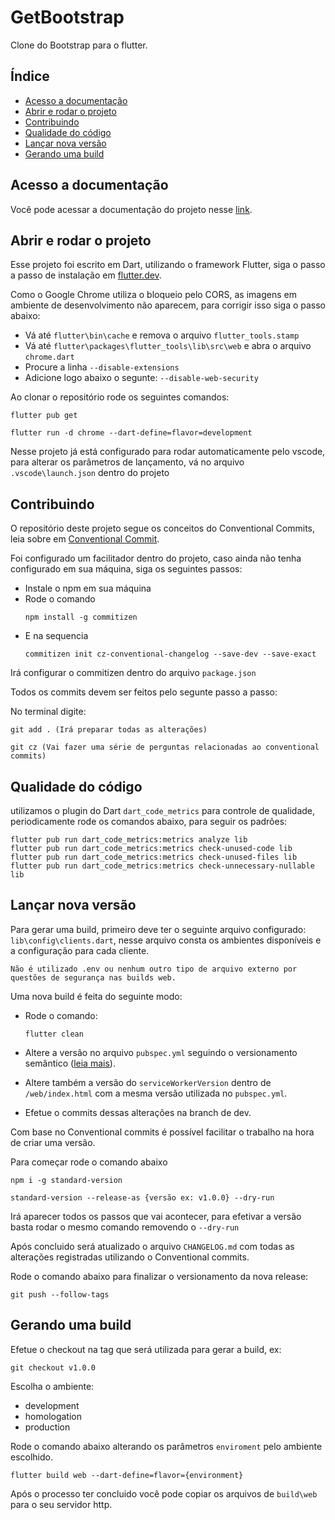 # GetBootstrap

Clone do Bootstrap para o flutter.

## Índice 

* [Acesso a documentação](#acesso-a-documentação)
* [Abrir e rodar o projeto](#abrir-e-rodar-o-projeto)
* [Contribuindo](#contribuindo)
* [Qualidade do código](#qualidade-do-código)
* [Lançar nova versão](#lançar-nova-versão)
* [Gerando uma build](#gerando-uma-build)

## Acesso a documentação

Você pode acessar a documentação do projeto nesse [link](https://yellow-dev.cmsw.com/console-web/).

## Abrir e rodar o projeto

Esse projeto foi escrito em Dart, utilizando o framework Flutter, siga o passo a passo de instalação em [flutter.dev](https://docs.flutter.dev/get-started/install).

Como o Google Chrome utiliza o bloqueio pelo CORS, as imagens em ambiente de desenvolvimento não aparecem, para corrigir isso siga o passo abaixo:

* Vá até `flutter\bin\cache` e remova o arquivo `flutter_tools.stamp`
* Vá até `flutter\packages\flutter_tools\lib\src\web` e abra o arquivo `chrome.dart`
* Procure a linha `--disable-extensions`
* Adicione logo abaixo o segunte: `--disable-web-security`

Ao clonar o repositório rode os seguintes comandos:

```
flutter pub get
```
```
flutter run -d chrome --dart-define=flavor=development
```

Nesse projeto já está configurado para rodar automaticamente pelo vscode, para alterar os parâmetros de lançamento, vá no arquivo `.vscode\launch.json` dentro do projeto

## Contribuindo

O repositório deste projeto segue os conceitos do Conventional Commits, leia sobre em [Conventional Commit](https://www.conventionalcommits.org/en/v1.0.0/).

Foi configurado um facilitador dentro do projeto, caso ainda não tenha configurado em sua máquina, siga os seguintes passos:

* Instale o npm em sua máquina
* Rode o comando
    ```
    npm install -g commitizen
    ```
* E na sequencia 
    ```
    commitizen init cz-conventional-changelog --save-dev --save-exact
    ```

Irá configurar o commitizen dentro do arquivo `package.json`

Todos os commits devem ser feitos pelo segunte passo a passo:

No terminal digite:

```
git add . (Irá preparar todas as alterações)
```
```
git cz (Vai fazer uma série de perguntas relacionadas ao conventional commits)
```

## Qualidade do código

utilizamos o plugin do Dart `dart_code_metrics` para controle de qualidade, periodicamente rode os comandos abaixo, para seguir os padrões:

```
flutter pub run dart_code_metrics:metrics analyze lib
flutter pub run dart_code_metrics:metrics check-unused-code lib
flutter pub run dart_code_metrics:metrics check-unused-files lib
flutter pub run dart_code_metrics:metrics check-unnecessary-nullable lib
```

## Lançar nova versão

Para gerar uma build, primeiro deve ter o seguinte arquivo configurado: `lib\config\clients.dart`, nesse arquivo consta os ambientes disponíveis e a configuração para cada cliente.

``Não é utilizado .env ou nenhum outro tipo de arquivo externo por questões de segurança nas builds web.``

Uma nova build é feita do seguinte modo:

* Rode o comando: 
    ```
    flutter clean
    ```

* Altere a versão no arquivo `pubspec.yml` seguindo o versionamento semântico ([leia mais](https://semver.org/)).
* Altere também a versão do `serviceWorkerVersion` dentro de `/web/index.html` com a mesma versão utilizada no `pubspec.yml`.
* Efetue o commits dessas alterações na branch de dev.

Com base no Conventional commits é possível facilitar o trabalho na hora de criar uma versão.

Para começar rode o comando abaixo
```
npm i -g standard-version
```

```
standard-version --release-as {versão ex: v1.0.0} --dry-run
```

Irá aparecer todos os passos que vai acontecer, para efetivar a versão basta rodar o mesmo comando removendo o `--dry-run`

Após concluido será atualizado o arquivo `CHANGELOG.md` com todas as alterações registradas utilizando o Conventional commits.

Rode o comando abaixo para finalizar o versionamento da nova release:
```
git push --follow-tags
```

## Gerando uma build

Efetue o checkout na tag que será utilizada para gerar a build, ex:
```
git checkout v1.0.0
```

Escolha o ambiente:
* development
* homologation
* production


Rode o comando abaixo alterando os parâmetros `enviroment` pelo ambiente escolhido.
    
```
flutter build web --dart-define=flavor={environment}
```

Após o processo ter concluido você pode copiar os arquivos de `build\web` para o seu servidor http.